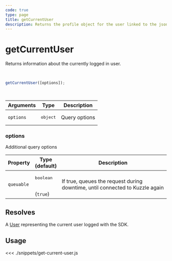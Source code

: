 ```yaml
---
code: true
type: page
title: getCurrentUser
description: Returns the profile object for the user linked to the json web token
---
```


# getCurrentUser

Returns information about the currently logged in user.

<br/>

```js
getCurrentUser([options]);
```

<br/>

| Arguments | Type              | Description   |
| --------- | ----------------- | ------------- |
| `options` | <pre>object</pre> | Query options |

### options

Additional query options

| Property   | Type<br/>(default)              | Description                                                                  |
| ---------- | ------------------------------- | ---------------------------------------------------------------------------- |
| `queuable` | <pre>boolean</pre><br/>(`true`) | If true, queues the request during downtime, until connected to Kuzzle again |

## Resolves

A [User](/sdk/js/7/core-classes/user) representing the current user logged with the SDK.

## Usage

<<< ./snippets/get-current-user.js
